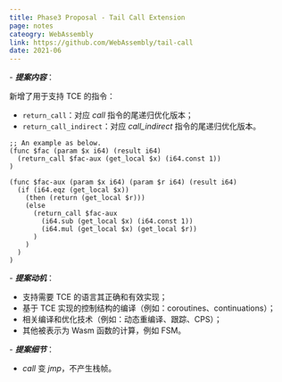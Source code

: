 ```yaml
---
title: Phase3 Proposal - Tail Call Extension
page: notes
cateogry: WebAssembly
link: https://github.com/WebAssembly/tail-call
date: 2021-06
---
```


\- ***提案内容***：

新增了用于支持 TCE 的指令：

* `return_call`：对应 *call* 指令的尾递归优化版本； 
* `return_call_indirect`：对应 *call_indirect* 指令的尾递归优化版本。

```wast
;; An example as below.
(func $fac (param $x i64) (result i64)
  (return_call $fac-aux (get_local $x) (i64.const 1))
)

(func $fac-aux (param $x i64) (param $r i64) (result i64)
  (if (i64.eqz (get_local $x))
    (then (return (get_local $r)))
    (else
      (return_call $fac-aux
        (i64.sub (get_local $x) (i64.const 1))
        (i64.mul (get_local $x) (get_local $r))
      )
    )
  )
)
```

\- ***提案动机***：

* 支持需要 TCE 的语言其正确和有效实现；
* 基于 TCE 实现的控制结构的编译（例如：coroutines、continuations）；
* 相关编译和优化技术（例如：动态重编译、跟踪、CPS）；
* 其他被表示为 Wasm 函数的计算，例如 FSM。

\- ***提案细节***：

* *call* 变 *jmp*，不产生栈帧。
